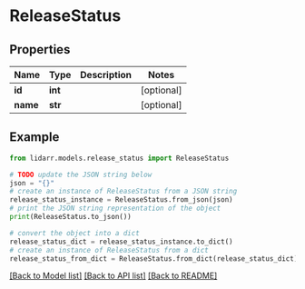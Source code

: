 # ReleaseStatus


## Properties

Name | Type | Description | Notes
------------ | ------------- | ------------- | -------------
**id** | **int** |  | [optional] 
**name** | **str** |  | [optional] 

## Example

```python
from lidarr.models.release_status import ReleaseStatus

# TODO update the JSON string below
json = "{}"
# create an instance of ReleaseStatus from a JSON string
release_status_instance = ReleaseStatus.from_json(json)
# print the JSON string representation of the object
print(ReleaseStatus.to_json())

# convert the object into a dict
release_status_dict = release_status_instance.to_dict()
# create an instance of ReleaseStatus from a dict
release_status_from_dict = ReleaseStatus.from_dict(release_status_dict)
```
[[Back to Model list]](../README.md#documentation-for-models) [[Back to API list]](../README.md#documentation-for-api-endpoints) [[Back to README]](../README.md)



